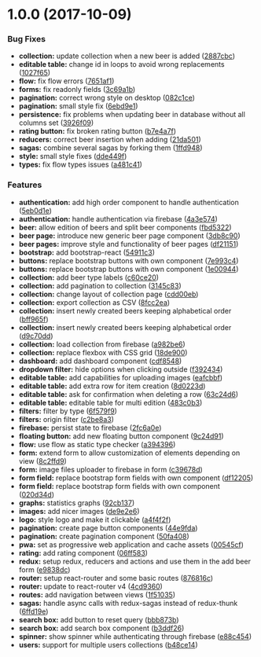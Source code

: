<a name="1.0.0"></a>
# 1.0.0 (2017-10-09)


### Bug Fixes

* **collection:** update collection when a new beer is added ([2887cbc](https://github.com/dami-gg/beer-collection/commit/2887cbc))
* **editable table:** change id in loops to avoid wrong replacements ([1027f65](https://github.com/dami-gg/beer-collection/commit/1027f65))
* **flow:** fix flow errors ([7651af1](https://github.com/dami-gg/beer-collection/commit/7651af1))
* **forms:** fix readonly fields ([3c69a1b](https://github.com/dami-gg/beer-collection/commit/3c69a1b))
* **pagination:** correct wrong style on desktop ([082c1ce](https://github.com/dami-gg/beer-collection/commit/082c1ce))
* **pagination:** small style fix ([6ebd9e1](https://github.com/dami-gg/beer-collection/commit/6ebd9e1))
* **persistence:** fix problems when updating beer in database without all columns set ([3926f09](https://github.com/dami-gg/beer-collection/commit/3926f09))
* **rating button:** fix broken rating button ([b7e4a7f](https://github.com/dami-gg/beer-collection/commit/b7e4a7f))
* **reducers:** correct beer insertion when adding ([21da501](https://github.com/dami-gg/beer-collection/commit/21da501))
* **sagas:** combine several sagas by forking them ([1ffd948](https://github.com/dami-gg/beer-collection/commit/1ffd948))
* **style:** small style fixes ([dde449f](https://github.com/dami-gg/beer-collection/commit/dde449f))
* **types:** fix flow types issues ([a481c41](https://github.com/dami-gg/beer-collection/commit/a481c41))


### Features

* **authentication:** add high order component to handle authentication ([5eb0d1e](https://github.com/dami-gg/beer-collection/commit/5eb0d1e))
* **authentication:** handle authentication via firebase ([4a3e574](https://github.com/dami-gg/beer-collection/commit/4a3e574))
* **beer:** allow edition of beers and split beer components ([fbd5322](https://github.com/dami-gg/beer-collection/commit/fbd5322))
* **beer page:** introduce new generic beer page component ([3db8c90](https://github.com/dami-gg/beer-collection/commit/3db8c90))
* **beer pages:** improve style and functionality of beer pages ([df21151](https://github.com/dami-gg/beer-collection/commit/df21151))
* **bootstrap:** add bootstrap-react ([54911c3](https://github.com/dami-gg/beer-collection/commit/54911c3))
* **buttons:** replace bootstrap buttons with own component ([7e993c4](https://github.com/dami-gg/beer-collection/commit/7e993c4))
* **buttons:** replace bootstrap buttons with own component ([1e00944](https://github.com/dami-gg/beer-collection/commit/1e00944))
* **collection:** add beer type labels ([c60ce20](https://github.com/dami-gg/beer-collection/commit/c60ce20))
* **collection:** add pagination to collection ([3145c83](https://github.com/dami-gg/beer-collection/commit/3145c83))
* **collection:** change layout of collection page ([cdd00eb](https://github.com/dami-gg/beer-collection/commit/cdd00eb))
* **collection:** export collection as CSV ([8fcc2ea](https://github.com/dami-gg/beer-collection/commit/8fcc2ea))
* **collection:** insert newly created beers keeping alphabetical order ([bff965f](https://github.com/dami-gg/beer-collection/commit/bff965f))
* **collection:** insert newly created beers keeping alphabetical order ([d9c70dd](https://github.com/dami-gg/beer-collection/commit/d9c70dd))
* **collection:** load collection from firebase ([a982be6](https://github.com/dami-gg/beer-collection/commit/a982be6))
* **collection:** replace flexbox with CSS grid ([18de900](https://github.com/dami-gg/beer-collection/commit/18de900))
* **dashboard:** add dashboard component ([cdf8548](https://github.com/dami-gg/beer-collection/commit/cdf8548))
* **dropdown filter:** hide options when clicking outside ([f392434](https://github.com/dami-gg/beer-collection/commit/f392434))
* **editable table:** add capabilities for uploading images ([eafcbbf](https://github.com/dami-gg/beer-collection/commit/eafcbbf))
* **editable table:** add extra row for item creation ([8d0223d](https://github.com/dami-gg/beer-collection/commit/8d0223d))
* **editable table:** ask for confirmation when deleting a row ([63c24d6](https://github.com/dami-gg/beer-collection/commit/63c24d6))
* **editable table:** editable table for multi edition ([483c0b3](https://github.com/dami-gg/beer-collection/commit/483c0b3))
* **filters:** filter by type ([6f579f9](https://github.com/dami-gg/beer-collection/commit/6f579f9))
* **filters:** origin filter ([c2be8a3](https://github.com/dami-gg/beer-collection/commit/c2be8a3))
* **firebase:** persist state to firebase ([2fc6a0e](https://github.com/dami-gg/beer-collection/commit/2fc6a0e))
* **floating button:** add new floating button component ([9c24d91](https://github.com/dami-gg/beer-collection/commit/9c24d91))
* **flow:** use flow as static type checker ([a394396](https://github.com/dami-gg/beer-collection/commit/a394396))
* **form:** extend form to allow customization of elements depending on view ([8c2ffd9](https://github.com/dami-gg/beer-collection/commit/8c2ffd9))
* **form:** image files uploader to firebase in form ([c39678d](https://github.com/dami-gg/beer-collection/commit/c39678d))
* **form field:** replace bootstrap form fields with own component ([df12205](https://github.com/dami-gg/beer-collection/commit/df12205))
* **form field:** replace bootstrap form fields with own component ([020d34d](https://github.com/dami-gg/beer-collection/commit/020d34d))
* **graphs:** statistics graphs ([92cb137](https://github.com/dami-gg/beer-collection/commit/92cb137))
* **images:** add nicer images ([de9e2e6](https://github.com/dami-gg/beer-collection/commit/de9e2e6))
* **logo:** style logo and make it clickable ([a4f4f2f](https://github.com/dami-gg/beer-collection/commit/a4f4f2f))
* **pagination:** create page button components ([44e9fda](https://github.com/dami-gg/beer-collection/commit/44e9fda))
* **pagination:** create pagination component ([50fa408](https://github.com/dami-gg/beer-collection/commit/50fa408))
* **pwa:** set as progressive web application and cache assets ([00545cf](https://github.com/dami-gg/beer-collection/commit/00545cf))
* **rating:** add rating component ([06ff583](https://github.com/dami-gg/beer-collection/commit/06ff583))
* **redux:** setup redux, reducers and actions and use them in the add beer form ([e9838dc](https://github.com/dami-gg/beer-collection/commit/e9838dc))
* **router:** setup react-router and some basic routes ([876816c](https://github.com/dami-gg/beer-collection/commit/876816c))
* **router:** update to react-router v4 ([4cd9360](https://github.com/dami-gg/beer-collection/commit/4cd9360))
* **routes:** add navigation between views ([1f51035](https://github.com/dami-gg/beer-collection/commit/1f51035))
* **sagas:** handle async calls with redux-sagas instead of redux-thunk ([6ffd19e](https://github.com/dami-gg/beer-collection/commit/6ffd19e))
* **search box:** add button to reset query ([bbb873b](https://github.com/dami-gg/beer-collection/commit/bbb873b))
* **search box:** add search box component ([b3ddf26](https://github.com/dami-gg/beer-collection/commit/b3ddf26))
* **spinner:** show spinner while authenticating through firebase ([e88c454](https://github.com/dami-gg/beer-collection/commit/e88c454))
* **users:** support for multiple users collections ([b48ce14](https://github.com/dami-gg/beer-collection/commit/b48ce14))



